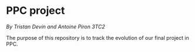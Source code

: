 # PPC project
*By Tristan Devin and Antoine Piron 3TC2*

The purpose of this repository is to track the evolution of our final project in PPC.